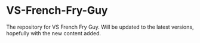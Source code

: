 # VS-French-Fry-Guy
The repository for VS French Fry Guy. Will be updated to the latest versions, hopefully with the new content added.

